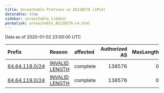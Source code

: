 ```yaml
---
title: Unreachable Prefixes in AS138576 (IPv4)
datatable: true
sidebar: unreachable_sidebar
permalink: unreachable_AS138576-v4.html
---
```


Data as of 2020-01-02 23:00:00 UTC


<div class="datatable-begin"></div>

| Prefix                                                 | Reason                                                                                                    | affected   |   Authorized AS |   MaxLength | Anchor                           |   unreachable /24s |
|:-------------------------------------------------------|:----------------------------------------------------------------------------------------------------------|:-----------|----------------:|------------:|:---------------------------------|-------------------:|
| [64.64.118.0/24](https://stat.ripe.net/64.64.118.0/24) | [INVALID LENGTH](https://rpki-validator.ripe.net/announcement-preview?asn=AS138576&prefix=64.64.118.0/24) | complete   |          138576 |           0 | [ARIN](unreachable_ARIN-v4.html) |                  1 |
| [64.64.119.0/24](https://stat.ripe.net/64.64.119.0/24) | [INVALID LENGTH](https://rpki-validator.ripe.net/announcement-preview?asn=AS138576&prefix=64.64.119.0/24) | complete   |          138576 |           0 | [ARIN](unreachable_ARIN-v4.html) |                  1 |

<div class="datatable-end"></div>